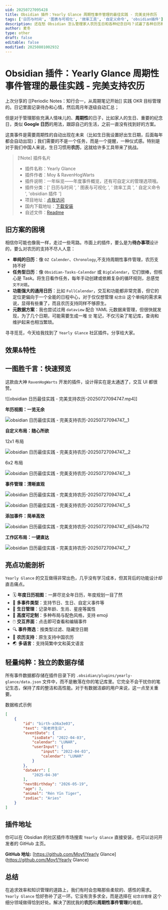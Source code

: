 ```yaml
---
uid: 20250727095428
title: Obsidian 插件：Yearly Glance 周期性事件管理的最佳实践 - 完美支持农历
tags: ['日历与时间', '图表与可视化', '效率工具', '自定义命令', 'obsidian插件']
description: 还在愁 Obsidian 怎么管理家人农历生日和各种纪念日吗？试遍了各种日历和任务插件总觉得差点意思？强烈推荐 yearly-glance 这款宝藏插件！它专为事件管理而生，拥有惊艳的年历视图和超棒的交互，最关键的是——完美支持农历。这可能就是你一直在找的那个能让 Obsidian 充满生活温度的神器。
author: 麦冬
type: other
draft: false
editable: false
modified: 20250801002932
---
```


# Obsidian 插件：Yearly Glance 周期性事件管理的最佳实践 - 完美支持农历

上次分享的 [[Periodic Notes：知行合一，从周期笔记开始]] 实践 OKR 目标管理的。日记里面记录待办和心情，然后周月年逐级自动汇总；

但是对于管理那些充满人情味儿的、**周期性**的日子，比如家人的生日、重要的纪念日，类似 **Google 日历**的用法，跟踪自己的生活，之前一直没有找到好的方案。

这类事件是需要周期性的自动出现在未来（比如生日我设置好出生日期，后面每年都会自动出现)；我们需要的不是一个任务，而是一个提醒，一种仪式感。特别是对于我们中国人来说，生日习惯用**农历**，这就给许多工具带来了挑战。

> [!Note] 插件名片
> - 插件名称：Yearly Glance
> - 插件作者：Moy & RavenHogWarts
> - 插件说明：一年纵览——年度事件概览，还有可自定义的管理选项哦。
> - 插件分类：[' 日历与时间 ', ' 图表与可视化 ', ' 效率工具 ', ' 自定义命令 ', 'obsidian 插件 ']
> - 项目地址：[点我访问](https://github.com/Moyf/yearly-glance)
> - 国内下载地址：[下载安装](https://pkmer.cn/products/plugin/pluginMarket/?yearly-glance)
> - 自述文件：[Readme](https://ghproxy.net/https://raw.githubusercontent.com/Moyf/yearly-glance/master/README.md)

## 旧方案的困境

相信你可能也像我一样，走过一些弯路。市面上的插件，要么是为**待办事项**设计的，要么对农历的支持不尽人人意：

* **单纯的日历**：像 `OZ Calender`、`Chronology`,不支持周期性事件管理，农历支持不好
* **任务型日历**：像 `Obsidian-Tasks-Calendar` 或 `BigCalendar`，它们很棒，但核心是 Task。将生日看作任务，每年手动创建或依赖复杂的循环规则，总感觉 `文不对题`。
* **功能强大的通用日历**：比如 `FullCalendar`，交互和功能都非常完善，但它的定位更偏向于一个全能的日程中心，对于仅仅想管理 `纪念日` 这个单纯的需求来说，显得有些重了，而且农历支持同样不够原生。
* **元数据方案**：我也尝试过用 `dataview` 配合 YAML 元数据来管理，但很快就发现，为了几个日期，可能需要生成一堆 `空` 笔记，不仅污染了笔记库，查询和维护起来也相当繁琐。

寻寻觅觅，今天给我找到了 `Yearly Glance` 社区插件。分享给大家。

## 效果&特性

## 一图胜千言：快速预览

这款由大神 `RavenHogWarts` 开发的插件，设计得实在是太通透了，交互 UI 都很赞。

![[obsidian 日历最佳实践 - 完美支持农历-20250727094747.mp4]]

**年历视图：一览无余**

![obsidian 日历最佳实践 - 完美支持农历-20250727094747__1](https://cdn.pkmer.cn/images/obsidian%20%E6%97%A5%E5%8E%86%E6%9C%80%E4%BD%B3%E5%AE%9E%E8%B7%B5%20-%20%E5%AE%8C%E7%BE%8E%E6%94%AF%E6%8C%81%E5%86%9C%E5%8E%86-20250727094747__1.png!pkmer)

**自定义布局：随心所欲**

12x1 布局

![obsidian 日历最佳实践 - 完美支持农历-20250727094747__2](https://cdn.pkmer.cn/images/obsidian%20%E6%97%A5%E5%8E%86%E6%9C%80%E4%BD%B3%E5%AE%9E%E8%B7%B5%20-%20%E5%AE%8C%E7%BE%8E%E6%94%AF%E6%8C%81%E5%86%9C%E5%8E%86-20250727094747__2.png!pkmer)

6x2 布局

![obsidian 日历最佳实践 - 完美支持农历-20250727094747__3](https://cdn.pkmer.cn/images/obsidian%20%E6%97%A5%E5%8E%86%E6%9C%80%E4%BD%B3%E5%AE%9E%E8%B7%B5%20-%20%E5%AE%8C%E7%BE%8E%E6%94%AF%E6%8C%81%E5%86%9C%E5%8E%86-20250727094747__3.png!pkmer)

**事件管理：清晰直观**

![obsidian 日历最佳实践 - 完美支持农历-20250727094747__4](https://cdn.pkmer.cn/images/obsidian%20%E6%97%A5%E5%8E%86%E6%9C%80%E4%BD%B3%E5%AE%9E%E8%B7%B5%20-%20%E5%AE%8C%E7%BE%8E%E6%94%AF%E6%8C%81%E5%86%9C%E5%8E%86-20250727094747__4.png!pkmer)

![obsidian 日历最佳实践 - 完美支持农历-20250727094747__5](https://cdn.pkmer.cn/images/obsidian%20%E6%97%A5%E5%8E%86%E6%9C%80%E4%BD%B3%E5%AE%9E%E8%B7%B5%20-%20%E5%AE%8C%E7%BE%8E%E6%94%AF%E6%8C%81%E5%86%9C%E5%8E%86-20250727094747__5.png!pkmer)

**添加事件：简单高效**

![obsidian 日历最佳实践 - 完美支持农历-20250727094747__6|548x712](https://cdn.pkmer.cn/images/obsidian%20%E6%97%A5%E5%8E%86%E6%9C%80%E4%BD%B3%E5%AE%9E%E8%B7%B5%20-%20%E5%AE%8C%E7%BE%8E%E6%94%AF%E6%8C%81%E5%86%9C%E5%8E%86-20250727094747__6.png!pkmer)

**工作区布局：一键直达**

![obsidian 日历最佳实践 - 完美支持农历-20250727094747__7](https://cdn.pkmer.cn/images/obsidian%20%E6%97%A5%E5%8E%86%E6%9C%80%E4%BD%B3%E5%AE%9E%E8%B7%B5%20-%20%E5%AE%8C%E7%BE%8E%E6%94%AF%E6%8C%81%E5%86%9C%E5%8E%86-20250727094747__7.png!pkmer)

## 亮点功能剖析

`Yearly Glance` 的交互做得非常出色，几乎没有学习成本，但其背后的功能设计却直击痛点。

* 🗓️ **年度日历视图**：一屏尽览全年日历，年度规划一目了然
* 🎉 **多事件类型**：支持节日、生日、自定义事件等
* 🎂 **生日管理**：记录年龄、生肖、星座等属性
* 🎨 **高度可定制**：多种布局与配色风格，支持 emoji
* 🖱️ **交互界面**：点击即可查看和编辑事件
* 🔍 **事件筛选**：按类型过滤、隐藏空日期
* 🌙 **农历支持**：原生支持中国农历
* 🌏 **多语言**：支持简繁中文和英文语言

## 轻量纯粹：独立的数据存储

所有事件数据都存储在插件目录下的 `.obsidian/plugins/yearly-glance/data.json` 文件中，而不是散落在你的笔记库里。它完全不会干扰你的笔记生态，保持了库的整洁和高性能。对于有数据洁癖的用户来说，这一点至关重要。

数据格式示例

```json
[
    {
        "id": "birth-a36a3e03",
        "text": "张老师生日",
        "eventDate": {
            "isoDate": "2022-04-03",
            "calendar": "LUNAR",
            "userInput": {
                "input": "2022-04-03",
                "calendar": "LUNAR"
            }
        },
        "dateArr": [
            "2025-04-30"
        ],
        "nextBirthday": "2026-05-19",
        "age": 3,
        "animal": "Rén Yīn Tiger",
        "zodiac": "Aries"
    }
]
```

## 插件地址

你可以在 Obsidian 的社区插件市场搜索 `Yearly Glance` 直接安装，也可以访问开发者的 GitHub 主页。

**GitHub 地址:** [<https://github.com/Moyf/Yearly> Glance](<https://github.com/Moyf/Yearly> Glance)

## 总结

在追求效率和知识管理的道路上，我们有时会忽略那些柔软的、感性的需求。`Yearly Glance` 恰好弥补了这一环。它没有贪多求全，而是选择在 `纪念日管理` 这个细分领域做得恰到好处。解决了困扰我的**农历**和**周期性事件管理**的难题。